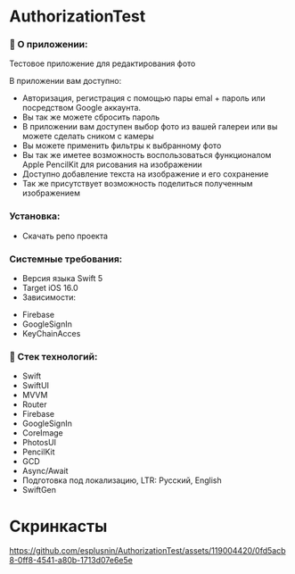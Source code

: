 # AuthorizationTest
### 📝 О приложении:
Тестовое приложение для редактирования фото

В приложении вам доступно:
+ Авторизация, регистрация с помощью пары emal + пароль или посредством Google аккаунта.
+ Вы так же можете сбросить пароль
+ В приложении вам доступен выбор фото из вашей галереи или вы можете сделать сником с камеры
+ Вы можете применить фильтры к выбранному фото
+ Вы так же иметее возможность воспользоваться функционалом Apple PencilKit для рисования на изображении
+ Доступно добавление текста на изображение и его сохранение
+ Так же присутствует возможность поделиться полученным изображением

### Установка:
- Скачать репо проекта

### Системные требования:
- Версия языка Swift 5
- Target iOS 16.0
- Зависимости: 
+ Firebase
+ GoogleSignIn
+ KeyChainAcces

### :telescope: Стек технологий:
+ Swift
+ SwiftUI 
+ MVVM
+ Router
+ Firebase
+ GoogleSignIn
+ CoreImage
+ PhotosUI
+ PencilKit
+ GCD
+ Async/Await
+ Подготовка под локализацию, LTR: Русский, English
+ SwiftGen

# Скринкасты
https://github.com/esplusnin/AuthorizationTest/assets/119004420/0fd5acb8-0ff8-4541-a80b-1713d07e6e5e



